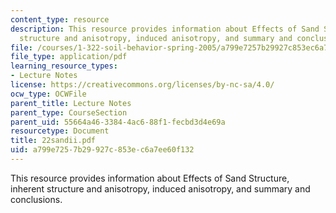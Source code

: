 ```yaml
---
content_type: resource
description: This resource provides information about Effects of Sand Structure, inherent
  structure and anisotropy, induced anisotropy, and summary and conclusions.
file: /courses/1-322-soil-behavior-spring-2005/a799e7257b29927c853ec6a7ee60f132_22sandii.pdf
file_type: application/pdf
learning_resource_types:
- Lecture Notes
license: https://creativecommons.org/licenses/by-nc-sa/4.0/
ocw_type: OCWFile
parent_title: Lecture Notes
parent_type: CourseSection
parent_uid: 55664a46-3384-4ac6-88f1-fecbd3d4e69a
resourcetype: Document
title: 22sandii.pdf
uid: a799e725-7b29-927c-853e-c6a7ee60f132
---
```

This resource provides information about Effects of Sand Structure, inherent structure and anisotropy, induced anisotropy, and summary and conclusions.